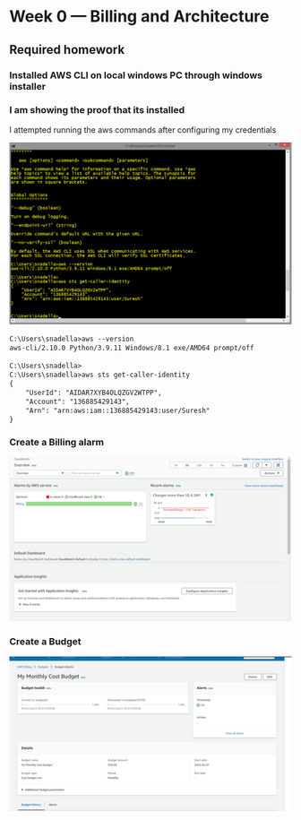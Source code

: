# Week 0 — Billing and Architecture
## Required homework
### Installed AWS CLI on local windows PC through windows installer
### I am showing the proof that its installed

I attempted running the aws commands after configuring my credentials

![AWS CLI Command Invoked](assets/AWS_CLI.png)

```
C:\Users\snadella>aws --version
aws-cli/2.10.0 Python/3.9.11 Windows/8.1 exe/AMD64 prompt/off

C:\Users\snadella>
C:\Users\snadella>aws sts get-caller-identity
{
    "UserId": "AIDAR7XYB4OLQZGV2WTPP",
    "Account": "136885429143",
    "Arn": "arn:aws:iam::136885429143:user/Suresh"
}

```

### Create a Billing alarm

![AWS Billing Alarm](assets/AWS_BillingAlarm.png)

### Create a Budget

![AWS Budget](assets/AWS_Budget.png)
